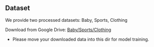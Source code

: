 ## Dataset

We provide two processed datasets: Baby, Sports, Clothing

Download from Google Drive: [Baby/Sports/Clothing](https://pan.baidu.com/s/1R15-aA3SUFxMY6ZLmirJPQ?pwd=s6y1)

* Please move your downloaded data into this dir for model training.

